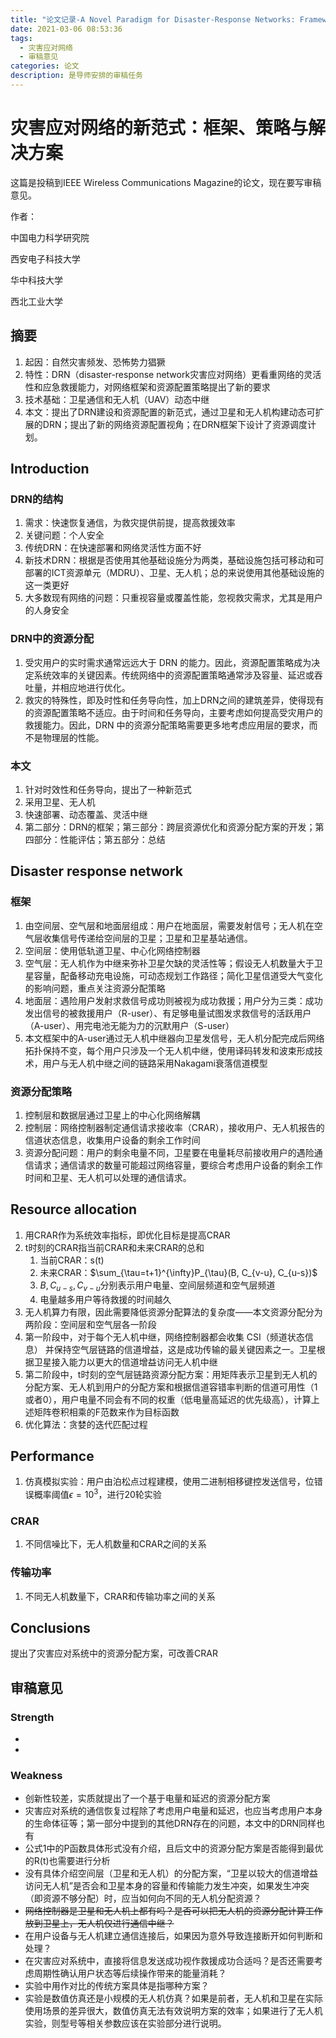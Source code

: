 ```yaml
---
title: "论文记录-A Novel Paradigm for Disaster-Response Networks: Framework, Strategy and Solution"
date: 2021-03-06 08:53:36
tags:
  - 灾害应对网络
  - 审稿意见
categories: 论文
description: 是导师安排的审稿任务
---
```

# 灾害应对网络的新范式：框架、策略与解决方案

这篇是投稿到IEEE Wireless Communications Magazine的论文，现在要写审稿意见。

作者：

中国电力科学研究院

西安电子科技大学

华中科技大学

西北工业大学

## 摘要

1. 起因：自然灾害频发、恐怖势力猖獗
2. 特性：DRN（disaster-response network灾害应对网络）更看重网络的灵活性和应急救援能力，对网络框架和资源配置策略提出了新的要求
3. 技术基础：卫星通信和无人机（UAV）动态中继
4. 本文：提出了DRN建设和资源配置的新范式，通过卫星和无人机构建动态可扩展的DRN；提出了新的网络资源配置视角；在DRN框架下设计了资源调度计划。

## Introduction

### DRN的结构

1. 需求：快速恢复通信，为救灾提供前提，提高救援效率
2. 关键问题：个人安全
3. 传统DRN：在快速部署和网络灵活性方面不好
4. 新技术DRN：根据是否使用其他基础设施分为两类，基础设施包括可移动和可部署的ICT资源单元（MDRU）、卫星、无人机；总的来说使用其他基础设施的这一类更好
5. 大多数现有网络的问题：只重视容量或覆盖性能，忽视救灾需求，尤其是用户的人身安全

### DRN中的资源分配

1. 受灾用户的实时需求通常远远大于 DRN 的能力。因此，资源配置策略成为决定系统效率的关键因素。传统网络中的资源配置策略通常涉及容量、延迟或吞吐量，并相应地进行优化。
2. 救灾的特殊性，即及时性和任务导向性，加上DRN之间的建筑差异，使得现有的资源配置策略不适应。由于时间和任务导向，主要考虑如何提高受灾用户的救援能力。因此，DRN 中的资源分配策略需要更多地考虑应用层的要求，而不是物理层的性能。

### 本文

1. 针对时效性和任务导向，提出了一种新范式
2. 采用卫星、无人机
3. 快速部署、动态覆盖、灵活中继
4. 第二部分：DRN的框架；第三部分：跨层资源优化和资源分配方案的开发；第四部分：性能评估；第五部分：总结

## Disaster response network

### 框架

1. 由空间层、空气层和地面层组成：用户在地面层，需要发射信号；无人机在空气层收集信号传递给空间层的卫星；卫星和卫星基站通信。
2. 空间层：使用低轨道卫星、中心化网络控制器
3. 空气层：无人机作为中继来弥补卫星欠缺的灵活性等；假设无人机数量大于卫星容量，配备移动充电设施，可动态规划工作路径；简化卫星信道受大气变化的影响问题，重点关注资源分配策略
4. 地面层：遇险用户发射求救信号成功则被视为成功救援；用户分为三类：成功发出信号的被救援用户（R-user）、有足够电量试图发求救信号的活跃用户（A-user）、用完电池无能为力的沉默用户（S-user）
5. 本文框架中的A-user通过无人机中继器向卫星发信号，无人机分配完成后网络拓扑保持不变，每个用户只涉及一个无人机中继，使用译码转发和波束形成技术，用户与无人机中继之间的链路采用Nakagami衰落信道模型

### 资源分配策略

1. 控制层和数据层通过卫星上的中心化网络解耦
2. 控制层：网络控制器制定通信请求接收率（CRAR），接收用户、无人机报告的信道状态信息，收集用户设备的剩余工作时间
3. 资源分配问题：用户的剩余电量不同，卫星要在电量耗尽前接收用户的遇险通信请求；通信请求的数量可能超过网络容量，要综合考虑用户设备的剩余工作时间和卫星、无人机可以处理的通信请求。

## Resource allocation

1. 用CRAR作为系统效率指标，即优化目标是提高CRAR
2. t时刻的CRAR指当前CRAR和未来CRAR的总和
   1. 当前CRAR：s(t)
   2. 未来CRAR：$\sum_{\tau=t+1}^{\infty}P_{\tau}(B, C_{v-u}, C_{u-s})$
   3. $B, C_{u-s},C_{v-u}$分别表示用户电量、空间层频道和空气层频道
   4. 电量越多用户等待救援的时间越久
3. 无人机算力有限，因此需要降低资源分配算法的复杂度——本文资源分配分为两阶段：空间层和空气层各一阶段
4. 第一阶段中，对于每个无人机中继，网络控制器都会收集 CSI（频道状态信息） 并保持空气层链路的信道增益，这是成功传输的最关键因素之一。卫星根据卫星接入能力以更大的信道增益访问无人机中继
5. 第二阶段中，t时刻的空气层链路资源分配方案：用矩阵表示卫星到无人机的分配方案、无人机到用户的分配方案和根据信道容错率判断的信道可用性（1或者0），用户电量不同会有不同的权重（低电量高延迟的优先级高），计算上述矩阵卷积相乘的F范数来作为目标函数
6. 优化算法：贪婪的迭代匹配过程

## Performance

1. 仿真模拟实验：用户由泊松点过程建模，使用二进制相移键控发送信号，位错误概率阈值$\epsilon=10^3$，进行20轮实验

### CRAR

1. 不同信噪比下，无人机数量和CRAR之间的关系

### 传输功率

1. 不同无人机数量下，CRAR和传输功率之间的关系

## Conclusions

提出了灾害应对系统中的资源分配方案，可改善CRAR

## 审稿意见

### Strength

+ 

+ 

### Weakness

- 创新性较差，实质就提出了一个基于电量和延迟的资源分配方案
- 灾害应对系统的通信恢复过程除了考虑用户电量和延迟，也应当考虑用户本身的生命体征等；第一部分中提到的其他DRN存在的问题，本文中的DRN同样也有
- 公式1中的P函数具体形式没有介绍，且后文中的资源分配方案是否能得到最优的R(t)也需要进行分析
- 没有具体介绍空间层（卫星和无人机）的分配方案，“卫星以较大的信道增益访问无人机”是否会和卫星本身的容量和传输能力发生冲突，如果发生冲突（即资源不够分配）时，应当如何向不同的无人机分配资源？
- ~~网络控制器是卫星和无人机上都有吗？是否可以把无人机的资源分配计算工作放到卫星上，无人机仅进行通信中继？~~
- 在用户设备与无人机建立通信连接后，如果因为意外导致连接断开如何判断和处理？
- 在灾害应对系统中，直接将信息发送成功视作救援成功合适吗？是否还需要考虑周期性确认用户状态等后续操作带来的能量消耗？
- 实验中用作对比的传统方案具体是指哪种方案？
- 实验是数值仿真还是小规模的无人机仿真？如果是前者，无人机和卫星在实际使用场景的差异很大，数值仿真无法有效说明方案的效率；如果进行了无人机实验，则型号等相关参数应该在实验部分进行说明。